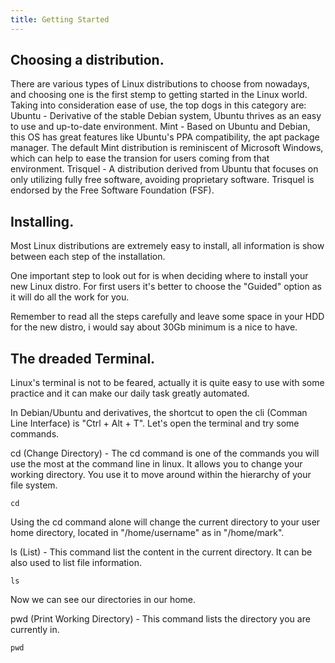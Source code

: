 ```yaml
---
title: Getting Started
---
```

## Choosing a distribution.

There are various types of Linux distributions to choose from nowadays, and choosing one is the first stemp to getting started in the Linux world. Taking into consideration ease of use, the top dogs in this category are:
Ubuntu - Derivative of the stable Debian system, Ubuntu thrives as an easy to use and up-to-date environment.
Mint - Based on Ubuntu and Debian, this OS has great features like Ubuntu's PPA compatibility, the apt package manager. The default Mint distribution is reminiscent of Microsoft Windows, which can help to ease the transion for users coming from that environment. 
Trisquel - A distribution  derived from Ubuntu that focuses on only utilizing fully free software, avoiding proprietary software. Trisquel is endorsed by the Free Software Foundation (FSF).

## Installing.

Most Linux distributions are extremely easy to install, all information is show between each step of the installation.

One important step to look out for is when deciding where to install your new Linux distro. For first users it's better to choose the "Guided" option as it will do all the work for you.

Remember to read all the steps carefully and leave some space in your HDD for the new distro, i would say about 30Gb minimum is a nice to have.

## The dreaded Terminal.

Linux's terminal is not to be feared, actually it is quite easy to use with some practice and it can make our daily task greatly automated.

In Debian/Ubuntu and derivatives, the shortcut to open the cli (Comman Line Interface) is "Ctrl + Alt + T". Let's open the terminal and try some commands.

cd (Change Directory) - The cd command is one of the commands you will use the most at the command line in linux. It allows you to change your working directory. You use it to move around within the hierarchy of your file system.

```unix
cd
```

Using the cd command alone will change the current directory to your user home directory, located in "/home/username" as in "/home/mark".

ls (List) - This command list the content in the current directory. It can be also used to list file information.

```unix
ls
```
Now we can see our directories in our home.

pwd (Print Working Directory) - This command lists the directory you are currently in.

```unix
pwd
```

